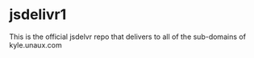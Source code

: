 # jsdelivr1
This is the official jsdelvr repo that delivers to all of the sub-domains of kyle.unaux.com
